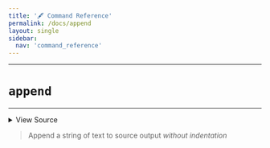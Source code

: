 ```yaml
---
title: '🖋️ Command Reference'
permalink: /docs/append
layout: single
sidebar:
  nav: 'command_reference'
---
```


---

# `append`

---



<details>
  <summary>View Source</summary>

{% highlight sh %}

__SHELLPEN_SOURCES_TEXTS[$SHELLPEN_PEN_INDEX]+="$*"
!fn --shellpen-private writeDSL --mark-last-not-empty
{% endhighlight %}

</details>



> Append a string of text to source output _without indentation_








